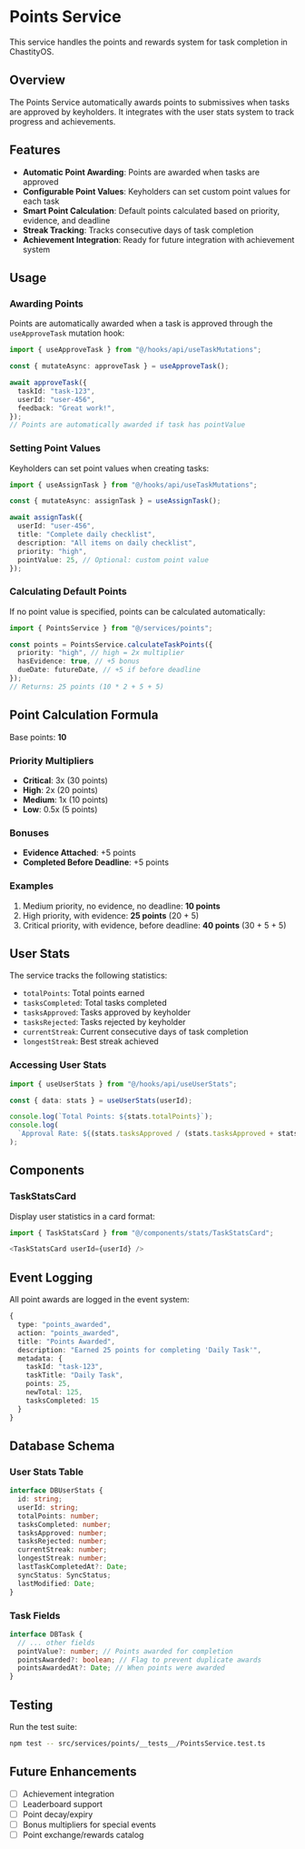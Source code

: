 # Points Service

This service handles the points and rewards system for task completion in ChastityOS.

## Overview

The Points Service automatically awards points to submissives when tasks are approved by keyholders. It integrates with the user stats system to track progress and achievements.

## Features

- **Automatic Point Awarding**: Points are awarded when tasks are approved
- **Configurable Point Values**: Keyholders can set custom point values for each task
- **Smart Point Calculation**: Default points calculated based on priority, evidence, and deadline
- **Streak Tracking**: Tracks consecutive days of task completion
- **Achievement Integration**: Ready for future integration with achievement system

## Usage

### Awarding Points

Points are automatically awarded when a task is approved through the `useApproveTask` mutation hook:

```typescript
import { useApproveTask } from "@/hooks/api/useTaskMutations";

const { mutateAsync: approveTask } = useApproveTask();

await approveTask({
  taskId: "task-123",
  userId: "user-456",
  feedback: "Great work!",
});
// Points are automatically awarded if task has pointValue
```

### Setting Point Values

Keyholders can set point values when creating tasks:

```typescript
import { useAssignTask } from "@/hooks/api/useTaskMutations";

const { mutateAsync: assignTask } = useAssignTask();

await assignTask({
  userId: "user-456",
  title: "Complete daily checklist",
  description: "All items on daily checklist",
  priority: "high",
  pointValue: 25, // Optional: custom point value
});
```

### Calculating Default Points

If no point value is specified, points can be calculated automatically:

```typescript
import { PointsService } from "@/services/points";

const points = PointsService.calculateTaskPoints({
  priority: "high", // high = 2x multiplier
  hasEvidence: true, // +5 bonus
  dueDate: futureDate, // +5 if before deadline
});
// Returns: 25 points (10 * 2 + 5 + 5)
```

## Point Calculation Formula

Base points: **10**

### Priority Multipliers

- **Critical**: 3x (30 points)
- **High**: 2x (20 points)
- **Medium**: 1x (10 points)
- **Low**: 0.5x (5 points)

### Bonuses

- **Evidence Attached**: +5 points
- **Completed Before Deadline**: +5 points

### Examples

1. Medium priority, no evidence, no deadline: **10 points**
2. High priority, with evidence: **25 points** (20 + 5)
3. Critical priority, with evidence, before deadline: **40 points** (30 + 5 + 5)

## User Stats

The service tracks the following statistics:

- `totalPoints`: Total points earned
- `tasksCompleted`: Total tasks completed
- `tasksApproved`: Tasks approved by keyholder
- `tasksRejected`: Tasks rejected by keyholder
- `currentStreak`: Current consecutive days of task completion
- `longestStreak`: Best streak achieved

### Accessing User Stats

```typescript
import { useUserStats } from "@/hooks/api/useUserStats";

const { data: stats } = useUserStats(userId);

console.log(`Total Points: ${stats.totalPoints}`);
console.log(
  `Approval Rate: ${(stats.tasksApproved / (stats.tasksApproved + stats.tasksRejected)) * 100}%`,
);
```

## Components

### TaskStatsCard

Display user statistics in a card format:

```typescript
import { TaskStatsCard } from "@/components/stats/TaskStatsCard";

<TaskStatsCard userId={userId} />
```

## Event Logging

All point awards are logged in the event system:

```typescript
{
  type: "points_awarded",
  action: "points_awarded",
  title: "Points Awarded",
  description: "Earned 25 points for completing 'Daily Task'",
  metadata: {
    taskId: "task-123",
    taskTitle: "Daily Task",
    points: 25,
    newTotal: 125,
    tasksCompleted: 15
  }
}
```

## Database Schema

### User Stats Table

```typescript
interface DBUserStats {
  id: string;
  userId: string;
  totalPoints: number;
  tasksCompleted: number;
  tasksApproved: number;
  tasksRejected: number;
  currentStreak: number;
  longestStreak: number;
  lastTaskCompletedAt?: Date;
  syncStatus: SyncStatus;
  lastModified: Date;
}
```

### Task Fields

```typescript
interface DBTask {
  // ... other fields
  pointValue?: number; // Points awarded for completion
  pointsAwarded?: boolean; // Flag to prevent duplicate awards
  pointsAwardedAt?: Date; // When points were awarded
}
```

## Testing

Run the test suite:

```bash
npm test -- src/services/points/__tests__/PointsService.test.ts
```

## Future Enhancements

- [ ] Achievement integration
- [ ] Leaderboard support
- [ ] Point decay/expiry
- [ ] Bonus multipliers for special events
- [ ] Point exchange/rewards catalog
